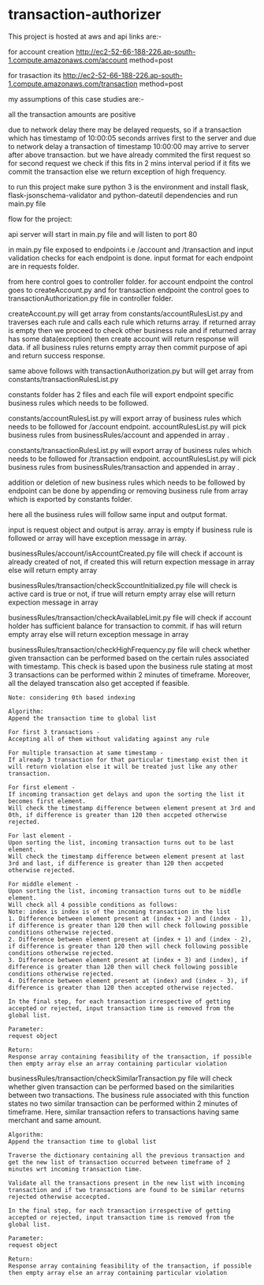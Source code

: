# transaction-authorizer

This project is hosted at aws and api links are:-

for account creation http://ec2-52-66-188-226.ap-south-1.compute.amazonaws.com/account  method=post

for trasaction its http://ec2-52-66-188-226.ap-south-1.compute.amazonaws.com/transaction method=post

my assumptions of this case studies are:-

all the transaction amounts are positive

due to network delay there may be delayed requests, so if a transaction which has timestamp of 10:00:05 seconds arrives first to the server and due to network delay a transaction of timestamp 10:00:00 may arrive to server after above transaction. but we have already commited the first request so for second request we check if this fits in 2 mins interval period if it fits we commit the transaction else we return exception of high frequency.

to run this project make sure python 3 is the environment and install flask, flask-jsonschema-validator and python-dateutil dependencies
and run main.py file


flow for the project:

api server will start in main.py file and will listen to port 80 

in main.py file exposed to endpoints i.e /account and /transaction and input validation checks for each endpoint is done. input format for each endpoint are in requests folder.

from here control goes to controller folder. for account endpoint the control goes to createAccount.py and for transaction endpoint the control goes to transactionAuthorization.py file in controller folder.

createAccount.py will get array from constants/accountRulesList.py and traverses each rule and calls each rule which returns array. if returned array is empty then we proceed to check other business rule and if returned array has some data(exception) then create account will return response will data. if all business rules returns empty array then commit purpose of api and return success response.

same above follows with transactionAuthorization.py but will get array from constants/transactionRulesList.py

constants folder has 2 files and each file will export endpoint specific business rules which needs to be followed.

constants/accountRulesList.py will export array of business rules which needs to be followed for /account endpoint. accountRulesList.py will pick business rules from businessRules/account and appended in array .

constants/transactionRulesList.py will export array of business rules which needs to be followed for /transaction endpoint. accountRulesList.py will pick business rules from businessRules/transaction and appended in array .

addition or deletion of new business rules which needs to be followed by endpoint can be done by appending or removing business rule from array which is exported by constants folder.

here all the business rules will follow same input and output format. 

input is request object and output is array. array is empty if business rule is followed or array will have exception message in array.

businessRules/account/isAccountCreated.py file will check if account is already created of not, if created this will return expection message in array else will return empty array

businessRules/transaction/checkSccountInitialized.py file will check is active card is true or not, if true will return empty array else will return expection message in array

businessRules/transaction/checkAvailableLimit.py file will check if account holder has sufficient balance for transaction to commit. if has will return empty array else will return exception message in array


businessRules/transaction/checkHighFrequency.py file will check whether given transaction can be performed based on the certain rules associated with timestamp. This check is based upon the business rule stating at most 3 transactions can be performed within 2 minutes of timeframe. Moreover, all the delayed transcation also get accepted if feasible.

    Note: considering 0th based indexing

    Algorithm:
    Append the transaction time to global list

    For first 3 transactions - 
    Accepting all of them without validating against any rule

    For multiple transaction at same timestamp - 
    If already 3 transaction for that particular timestamp exist then it will return violation else it will be treated just like any other transaction.

    For first element -
    If incoming transaction get delays and upon the sorting the list it becomes first element.
    Will check the timestamp difference between element present at 3rd and 0th, if difference is greater than 120 then accpeted otherwise rejected.

    For last element -
    Upon sorting the list, incoming transaction turns out to be last element.
    Will check the timestamp difference between element present at last 3rd and last, if difference is greater than 120 then accpeted otherwise rejected.

    For middle element -
    Upon sorting the list, incoming transaction turns out to be middle element.
    Will check all 4 possible conditions as follows:
    Note: index is index is of the incoming transaction in the list
    1. Difference between element present at (index + 2) and (index - 1), if difference is greater than 120 then will check following possible conditions otherwise rejected.
    2. Difference between element present at (index + 1) and (index - 2), if difference is greater than 120 then will check following possible conditions otherwise rejected.
    3. Difference between element present at (index + 3) and (index), if difference is greater than 120 then will check following possible conditions otherwise rejected.
    4. Difference between element present at (index) and (index - 3), if difference is greater than 120 then accepted otherwise rejected.

    In the final step, for each transaction irrespective of getting accepted or rejected, input transaction time is removed from the global list.

    Parameter:
    request object

    Return:
    Response array containing feasibility of the transaction, if possible then empty array else an array containing particular violation


businessRules/transaction/checkSimilarTransaction.py file will check whether given transaction can be performed based on the similarities between two transactions. The business rule associated with this function states no two similar transaction can be performed within 2 minutes of timeframe. Here, similar transaction refers to transactions having same merchant and same amount.

    Algorithm:
    Append the transaction time to global list

    Traverse the dictionary containing all the previous transaction and get the new list of transaction occurred between timeframe of 2 minutes wrt incoming transaction time.

    Validate all the transactions present in the new list with incoming transaction and if two transactions are found to be similar returns rejected otherwise accecpted.

    In the final step, for each transaction irrespective of getting accepted or rejected, input transaction time is removed from the global list.

    Parameter:
    request object

    Return:
    Response array containing feasibility of the transaction, if possible then empty array else an array containing particular violation
